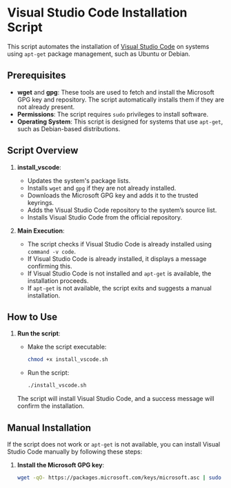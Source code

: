 # Visual Studio Code Installation Script

This script automates the installation of [Visual Studio Code](https://code.visualstudio.com/) on systems using `apt-get` package management, such as Ubuntu or Debian.

## Prerequisites

- **wget** and **gpg**: These tools are used to fetch and install the Microsoft GPG key and repository. The script automatically installs them if they are not already present.
- **Permissions**: The script requires `sudo` privileges to install software.
- **Operating System**: This script is designed for systems that use `apt-get`, such as Debian-based distributions.

## Script Overview

1. **install_vscode**:
    - Updates the system's package lists.
    - Installs `wget` and `gpg` if they are not already installed.
    - Downloads the Microsoft GPG key and adds it to the trusted keyrings.
    - Adds the Visual Studio Code repository to the system’s source list.
    - Installs Visual Studio Code from the official repository.

2. **Main Execution**:
    - The script checks if Visual Studio Code is already installed using `command -v code`.
    - If Visual Studio Code is already installed, it displays a message confirming this.
    - If Visual Studio Code is not installed and `apt-get` is available, the installation proceeds.
    - If `apt-get` is not available, the script exits and suggests a manual installation.

## How to Use

1. **Run the script**:
    - Make the script executable:
      ```bash
      chmod +x install_vscode.sh
      ```
    - Run the script:
      ```bash
      ./install_vscode.sh
      ```

   The script will install Visual Studio Code, and a success message will confirm the installation.

## Manual Installation

If the script does not work or `apt-get` is not available, you can install Visual Studio Code manually by following these steps:

1. **Install the Microsoft GPG key**:
   ```bash
   wget -qO- https://packages.microsoft.com/keys/microsoft.asc | sudo gpg --dearmor -o /usr/share/keyrings/microsoft-archive-keyring.gpg
